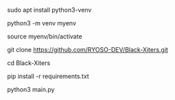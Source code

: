 sudo apt install python3-venv

python3 -m venv myenv

source myenv/bin/activate

git clone https://github.com/RYOSO-DEV/Black-Xiters.git

cd Black-Xiters

pip install -r requirements.txt

python3 main.py

